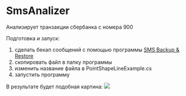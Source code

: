 # SmsAnalizer


Анализирует транзакции сбербанка с номера 900

Подготовка и запуск:
1. сделать бекап сообщений с помощью программы [SMS Backup & Restore](https://play.google.com/store/apps/details?id=com.riteshsahu.SMSBackupRestore)
2. скопировать файл в папку программы
3. изменить название файла в PointShapeLineExample.cs
4. запустить программу

В результате будет подобная картина:
<image src="https://raw.githubusercontent.com/farodig/SmsAnalizer/master/SmsAnalizer/info/example.png">
